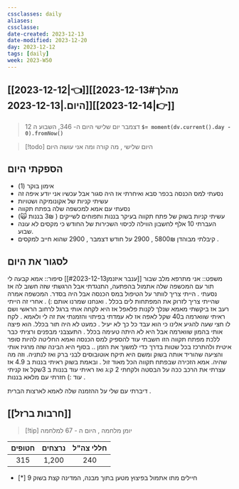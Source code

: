 ```yaml
---
cssclasses: daily
aliases: 
cssclasse: 
date-created: 2023-12-13
date-modified: 2023-12-20
day: 2023-12-12
tags: [daily]
week: 2023-W50
---
```


## [[2023-12-12|👈]][[2023-12-13#מהלך היום.|2023-12-13]][[2023-12-14|👉]]

>  12 דצמבר יום שלישי היום ה- 346, השבוע ה **`$= moment(dv.current().day - 0).fromNow()`**

 > [!todo] היום שלישי , מה קורה ומה אני עושה היום

## הספקתי היום

- אימון בוקר (1)
- נסעתי למס הכנסה בכפר סבא ואיחרתי אז היה סגור אבל עכשיו אני יודע איפה זה
- עשיתי קניות של אקונומיקה ושטויות
- נסעתי עם אמא למכשפה שלה בפתח תקווה
- עשיתי קניות בשוק של פתח תקווה בעיקר בננות ותפוחים לשייקים ( 3₪ בננות 🙀)
- העברתי 10 אלף לחשבון הווילה לכיסוי השכירות של החודש כי מקסים לא עונה שבוע.
- קיבלתי מבוהדן 5800₪ , 2900 על חודש דצמבר , 2900 שהוא חייב למקסים .

## לסגור את היום

משפט::  אני מתרפא מלב שבור [[ענבר איזנמן#2023-12-13]]
סיפור:: אמא קבעה לי תור עם המכשפה שלה אתמול בהפתעה, התנגדתי אבל הרגשתי שזה חשוב לה אז נסעתי . הייתי צריך לוותר על הטיפול במס הכנסה אבל היה בסדר. המכשפה אמרה שהייתי צריך לזרוק את המפתחות לים בכלל . ואנחנו שמרנו אותם :) .
אחרי זה הייתי רעב אז ביקשתי מאמא שנלך לקנות פלאפל אז היא לקחה אותי ברגל לרחוב הראשי ושם ראיתי שווארמה ב40 שקל לאפה אז לא עמדתי בפיתוי והזמנתי את זה לי ולאמא . לקח לו חצי שעה להגיע אלינו כי הוא עבד כל כך לא יעיל . כמעט לא היה תור בכלל. הוא פיצה אותי בהמון שווארמה אבל היא לא היתה טעימה בכלל . התעצבני מבפנים ורציתי כבר ללכת מפתח תקווה הזו חשבתי עוד להספיק למס הכנסה ואמא החליטה להיות סופר איטית ולהתרכז בכל שטות בדרך כדי למשוך את הזמן .. בסוף היא הבינה שזה מרגיז אותי והציעה שהוריד אותה בשוק ומשם היא תיקח אוטובוסים לבני ברק ואז לנתניה. וזה מה שהיה.
אמא הזכירה שבפתח תקווה הכל מאוד זול . ובאמת בשוק ראיתי בננות ב 4.9 אז עצרתי את הרכב ככה על הבסטה ולקחתי 2 ק:ג ואז ראיתי עוד בננות ב 3שקל אז קניתי עוד :) חזרתי עם מלאא בננות .

דיברתי עם שלי על ההזמנה שלה לאמא לארצות הברית .

## [[חרבות ברזל]]

> [!tip]  יומן מלחמה , היום ה - 67 למלחמה

 | חטופים | נרצחים | חללי צה"ל |
 |:------:|:------:|:---------:|
 | 315    | 1,200  | 240       |
 
- [*]  9 חיילים מתו אתמול בפיצוץ מטען בתוך מבנה, המדינה קצת בשוק
